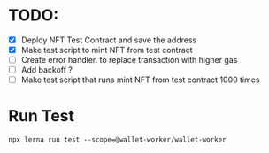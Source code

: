 # TODO:
- [x] Deploy NFT Test Contract and save the address
- [x] Make test script to mint NFT from test contract
- [ ] Create error handler. to replace transaction with higher gas
- [ ] Add backoff ?
- [ ] Make test script that runs mint NFT from test contract 1000 times

# Run Test
```
npx lerna run test --scope=@wallet-worker/wallet-worker
```